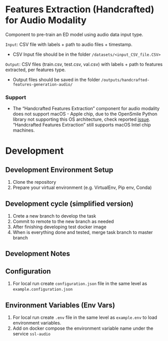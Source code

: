 # Features Extraction (Handcrafted) for Audio Modality

Component to pre-train an ED model using audio data input type.

`Input`: CSV file with labels + path to audio files + timestamp.

- CSV Input file should be in the folder `/datasets/<input_CSV_file.CSV>`

`Output`: CSV files (train.csv, test.csv, val.csv) with labels + path to features extracted, per features type. 

- Output files should be saved in the folder `/outputs/handcrafted-features-generation-audio/`

### Support
- The “Handcrafted Features Extraction” component for audio modality does not support macOS - Apple chip,
due to the OpenSmile Python library not supporting this OS architecture, check reported [issue](https://github.com/audeering/opensmile-python/issues/79#issuecomment-1614165695). 
“Handcrafted Features Extraction” still supports macOS Intel chip machines. 

# Development

## Development Environment Setup

1. Clone the repository
2. Prepare your virtual environment (e.g. VirtualEnv, Pip env, Conda)

## Development cycle (simplified version)

1. Crete a new branch to develop the task
2. Commit to remote to the new branch as needed
3. After finishing developing test docker image
4. When is everything done and tested, merge task branch to master branch

## Development Notes

## Configuration

1. For local run create `configuration.json` file in the same level as `example.configuration.json`

## Environment Variables (Env Vars)

1. For local run create `.env` file in the same level as `example.env` to load environment variables.
2. Add on docker compose the environment variable name under the service `ssl-audio`
